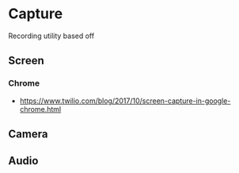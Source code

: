# Capture

Recording utility based off
## Screen

### Chrome
  - https://www.twilio.com/blog/2017/10/screen-capture-in-google-chrome.html

## Camera

## Audio


